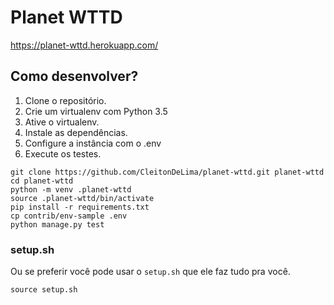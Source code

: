 # Planet WTTD

https://planet-wttd.herokuapp.com/

## Como desenvolver?

1. Clone o repositório.
2. Crie um virtualenv com Python 3.5
3. Ative o virtualenv.
4. Instale as dependências.
5. Configure a instância com o .env
6. Execute os testes.

```console
git clone https://github.com/CleitonDeLima/planet-wttd.git planet-wttd
cd planet-wttd
python -m venv .planet-wttd
source .planet-wttd/bin/activate
pip install -r requirements.txt
cp contrib/env-sample .env
python manage.py test
```

### setup.sh

Ou se preferir você pode usar o `setup.sh` que ele faz tudo pra você.

```console
source setup.sh
```
